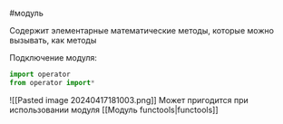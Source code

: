 #модуль

Содержит элементарные математические методы, которые можно вызывать, как методы

Подключение модуля:
```python
import operator
from operator import*
```
![[Pasted image 20240417181003.png]]
Может пригодится при использовании модуля [[Модуль funсtools|functools]]